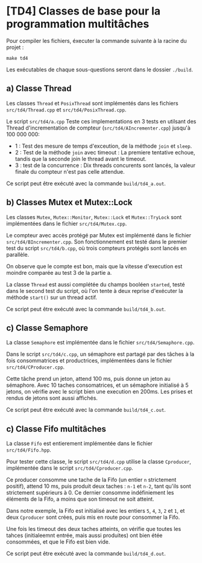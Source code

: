 # [TD4] Classes de base pour la programmation multitâches

Pour compiler les fichiers, éxecuter la commande suivante à la racine du projet :

`make td4`

Les exécutables de chaque sous-questions seront dans le dossier `./build`.

## a) Classe Thread

Les classes `Thread` et `PosixThread` sont implémentés dans les fichiers `src/td4/Thread.cpp` et `src/td4/PosixThread.cpp`.

Le script `src/td4/a.cpp` Teste ces implementations en 3 tests en utilsant des Thread d'incrementation de compteur (`src/td4/AIncrementer.cpp`) jusqu'à 100 000 000:
- 1 : Test des mesure de temps d'exceution, de la méthode `join` et `sleep`.
- 2 : Test de la méthode `join` avec timeout : La premiere tentative echoue, tandis que la seconde join le thread avant le timeout.
- 3 : test de la concurrence : Dix threads concurents sont lancés, la valeur finale du compteur n'est pas celle attendue.

Ce script peut être exécuté avec la commande `build/td4_a.out`.

## b) Classes Mutex et Mutex::Lock

Les classes `Mutex`, `Mutex::Monitor`, `Mutex::Lock` et `Mutex::TryLock` sont implémentées dans le fichier `src/td4/Mutex.cpp`.

Le compteur avec accès protégé par Mutex est implémenté dans le fichier `src/td4/BIncrementer.cpp`. Son fonctionnement est testé dans le premier test du script `src/td4/b.cpp`, où trois compteurs protégés sont lancés en parallèle.

On observe que le compte est bon, mais que la vitesse d'execution est moindre comparée au test 3 de la partie a.

La classe `Thread` est aussi complétée du champs booléen `started`, testé dans le second test du script, où l'on tente à deux reprise d'exécuter la méthode `start()` sur un thread actif. 

Ce script peut être exécuté avec la commande `build/td4_b.out`.

## c) Classe Semaphore

La classe `Semaphore` est implémentée dans le fichier `src/td4/Semaphore.cpp`.

Dans le script `src/td4/c.cpp`, un sémaphore est partagé par des tâches à la fois consommatrices et productrices, implémentées dans le fichier `src/td4/CProducer.cpp`.

Cette tâche prend un jeton, attend 100 ms, puis donne un jeton au sémaphore.
Avec 10 taches consomatrices, et un sémaphore initialisé à 5 jetons, on vérifie avec le script bien une execution en 200ms.
Les prises et rendus de jetons sont aussi affichés.

Ce script peut être exécuté avec la commande `build/td4_c.out`.

## c) Classe Fifo multitâches

La classe `Fifo` est entierement implémentée dans le fichier `src/td4/Fifo.hpp`.

Pour tester cette classe, le script `src/td4/d.cpp` utilise la classe `Cproducer`, implémentée dans le script `src/td4/Cproducer.cpp`.

Ce producer consomme une tache de la Fifo (un entier `n` strictement positif), attend 10 ms, puis produit deux taches : `n-1` et `n-2`, tant qu'ils sont strictement supérieurs à 0. Ce dernier consomme indéfiniement les éléments de la Fifo, a moins que son timeout ne soit atteint.

Dans notre exemple, la Fifo est initialisé avec les entiers `5`, `4`, `3`, `2` et `1`, et deux `Cproducer` sont crées, puis mis en route pour consommer la Fifo.

Une fois les timeout des deux taches atteints, on vérifie que toutes les tahces (initialeemnt entrée, mais aussi produites) ont bien étée consommées, et que le Fifo est bien vide.

Ce script peut être exécuté avec la commande `build/td4_d.out`.